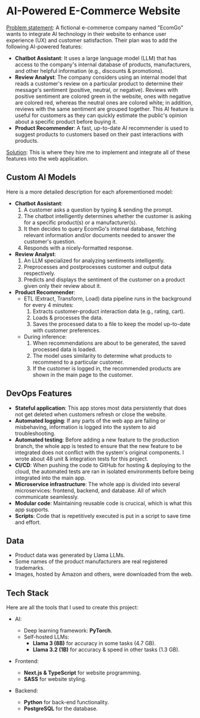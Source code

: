 # AI-Powered E-Commerce Website
<u>Problem statement</u>: A fictional e-commerce company named "EcomGo" wants to integrate AI technology in their website to enhance user experience (UX) and customer satisfaction. Their plan was to add the following AI-powered features:

- **Chatbot Assistant**: It uses a large language model (LLM) that has access to the company's internal database of products, manufacturers, and other helpful information (e.g., discounts & promotions).
- **Review Analyst**: The company considers using an internal model that reads a customer's review on a particular product to determine their message's sentiment (positive, neutral, or negative). Reviews with positive sentiment are colored green in the website, ones with negative are colored red, whereas the neutral ones are colored white; in addition, reviews with the same sentiment are grouped together. This AI feature is useful for customers as they can quickly estimate the public's opinion about a specific product before buying it.
- **Product Recommender**: A fast, up-to-date AI recommender is used to suggest products to customers based on their past interactions with products.

<u>Solution</u>: This is where they hire me to implement and integrate all of these features into the web application.

## Custom AI Models
Here is a more detailed description for each aforementioned model:
- **Chatbot Assistant**:
    1. A customer asks a question by typing & sending the prompt.
    2. The chatbot intelligently determines whether the customer is asking for a specific product(s) or a manufacturer(s).
    3. It then decides to query EcomGo's internal database, fetching relevant information and/or documents needed to answer the customer's question.
    4. Responds with a nicely-formatted response.
- **Review Analyst**:
    1. An LLM specialized for analyzing sentiments intelligently.
    2. Preprocesses and postprocesses customer and output data respectively.
    3. Predicts and displays the sentiment of the customer on a product given only their review about it.
- **Product Recommender**:
    - ETL (Extract, Transform, Load) data pipeline runs in the background for every 4 minutes:
        1. Extracts customer-product interaction data (e.g., rating, cart).
        2. Loads & processes the data.
        3. Saves the processed data to a file to keep the model up-to-date with customer preferences.
    - During inference:
        1. When recommendations are about to be generated, the saved processed data is loaded.
        2. The model uses similarity to determine what products to recommend to a particular customer.
        3. If the customer is logged in, the recommended products are shown in the main page to the customer.  

## DevOps Features
- **Stateful application**: This app stores most data persistently that does not get deleted when customers refresh or close the website.
- **Automated logging**: If any parts of the web app are failing or misbehaving, information is logged into the system to aid troubleshooting.
- **Automated testing**: Before adding a new feature to the production branch, the whole app is tested to ensure that the new feature to be integrated does not conflict with the system's original components. I wrote about 48 unit & integration tests for this project.
- **CI/CD**: When pushing the code to GitHub for hosting & deploying to the cloud, the automated tests are ran in isolated environments before being integrated into the main app. 
- **Microservice infrastructure**: The whole app is divided into several microservices: frontend, backend, and database. All of which communicate seamlessly.
- **Modular code**: Maintaining reusable code is crucical, which is what this app supports.
- **Scripts**: Code that is repetitively executed is put in a script to save time and effort.

## Data
- Product data was generated by Llama LLMs.
- Some names of the product manufacturers are real registered trademarks.
- Images, hosted by Amazon and others, were downloaded from the web.

## Tech Stack
Here are all the tools that I used to create this project:
- AI:
    - Deep learning framework: **PyTorch**.
    - Self-hosted LLMs:
        - **Llama 3 (8B)** for accuracy in some tasks (4.7 GB).
        - **Llama 3.2 (1B)** for accuracy & speed in other tasks (1.3 GB).
    
- Frontend:
    - **Next.js & TypeScript** for website programming.
    - **SASS** for website styling.
- Backend:
    - **Python** for back-end functionality.
    - **PostgreSQL** for the database.